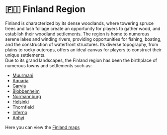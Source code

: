 # 🇫🇮 Finland Region

Finland is characterized by its dense woodlands, where towering spruce trees and lush foliage create an opportunity for players to gather wood, and establish their woodland settlements. The region is home to numerous serene lakes and winding rivers, providing opportunities for fishing, boating, and the construction of waterfront structures. Its diverse topography, from plains to rocky outcrops, offers an ideal canvas for players to construct their unique settlements.\
Due to its grand landscapes, the Finland region has been the birthplace of numerous towns and settlements such as:

* [Muurmani](muurmanni.md)
* [Aquaria](aquaria/)
* [Garvia](garvia/)
* [Blobbenheim](blobbenheim.md)
* [Normannburg](normannburg.md)
* [Helsinki](helsinki.md)
* Thornfield
* [Inferno](inferno.md)
* [Anhyi](anhyi.md)



Here you can view the [Finland maps](../../maps/regions/finland-region-map.md)
